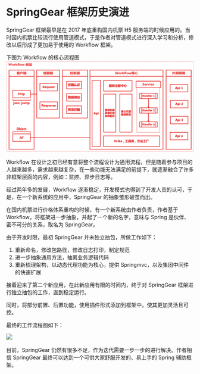 # SpringGear 框架历史演进

SpringGear 框架最早是在 2017 年底重构国内机票 H5 服务端的时候应用的。当时国内机票比较流行使用管道模式，于是作者对管道模式进行深入学习和分析，修改以后形成了更加易于使用的 Workflow 框架。

下图为 Workflow 的核心流程图
![](./doc-history-flow.png)

Workflow 在设计之初已经有意将整个流程设计为通用流程，但是随着参与项目的人越来越多，需求越来越复杂，在一些功能无法满足的前提下，就逐渐融合了许多非框架层面的内容，例如：监控、异步日志等。

经过两年多的发展，Workflow 逐渐稳定，开发模式也得到了开发人员的认可，于是，在一个新系统的应用中，SpringGear 的抽象雏形破茧而出。

在国内机票进行价格体系重构的时候，有一个新系统由作者负责，作者基于 Workflow，将框架进一步抽象，并起了一个新的名字，意味与 Spring 是伙伴、密不可分的关系，取名为 SpringGear。

由于开发时限，最初 SpringGear 并未独立抽包，所做工作如下：
1. 重新命名，修改包路径，修改日志打印，制定规范
2. 进一步抽象通用方法，抽离业务逻辑代码
3. 重新梳理架构，以动态代理功能为核心，提供 Springmvc，以及集团中间件的快速扩展

接着迎来了第二个新应用，在此新应用有限的时间内，终于对 SpringGear 框架进行独立抽包的工作，直到稳定运行。

同时，将部分前置、后置功能，使用插件形式添加到框架中，使其更加灵活且可控。

最终的工作流程图如下：

![](./doc-history-flow-02.png)

目前，SpringGear 仍然有很多不足，作为迭代需要一步一步的进行解决。作者相信 SpringGear 最终可以达到一个可供大家舒服开发的、易上手的 Spring 辅助框架。
